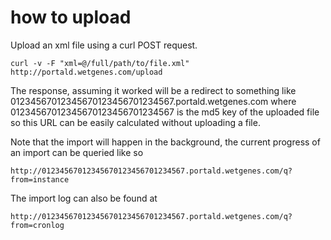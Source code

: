 # how to upload


Upload an xml file using a curl POST request.

	curl -v -F "xml=@/full/path/to/file.xml" http://portald.wetgenes.com/upload

The response, assuming it worked will be a redirect to something like 
01234567012345670123456701234567.portald.wetgenes.com where 
01234567012345670123456701234567 is the md5 key of the uploaded file so 
this URL can be easily calculated without uploading a file.

Note that the import will happen in the background, the current 
progress of an import can be queried like so

	http://01234567012345670123456701234567.portald.wetgenes.com/q?from=instance

The import log can also be found at

	http://01234567012345670123456701234567.portald.wetgenes.com/q?from=cronlog

